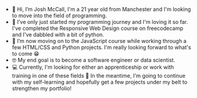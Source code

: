 - 👋 Hi, I’m Josh McCall, I'm a 21 year old from Manchester and I'm looking to move into the field of programming.
- 👀 I’ve only just started my programming journey and I'm loving it so far. I've completed the Responsive Web Design course on freecodecamp and I've dabbled with a bit of python.
- 🌱 I’m now moving on to the JavaScript course while working through a few HTML/CSS and Python projects. I'm really looking forward to what's to come :grin:
- :nerd_face: My end goal is to become a software engineer or data scientist.
- :computer: Currently, I'm looking for either an apprenticeship or work with training in one of these fields :slightly_smiling_face: In the meantime, I'm going to continue with my self-learning and hopefully get a few projects under my belt to strengthen my portfolio!

<!---
joshmccall01/joshmccall01 is a ✨ special ✨ repository because its `README.md` (this file) appears on your GitHub profile.
You can click the Preview link to take a look at your changes.
--->
